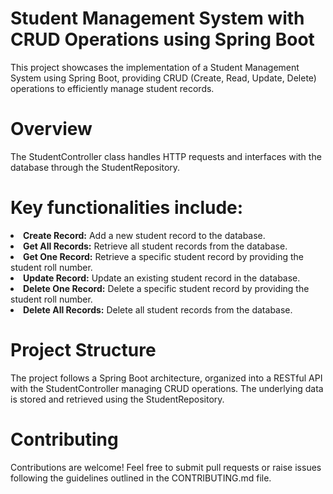 # Student Management System with CRUD Operations using Spring Boot
This project showcases the implementation of a Student Management System using Spring Boot, providing CRUD (Create, Read, Update, Delete) operations to efficiently manage student records.

# Overview
The StudentController class handles HTTP requests and interfaces with the database through the StudentRepository. 

# Key functionalities include:
<li><b>Create Record:</b> Add a new student record to the database.</li>
<li><b>Get All Records:</b> Retrieve all student records from the database.</li>
<li><b>Get One Record:</b> Retrieve a specific student record by providing the student roll number.</li>
<li><b>Update Record:</b> Update an existing student record in the database.</li>
<li><b>Delete One Record:</b> Delete a specific student record by providing the student roll number.</li>
<li><b>Delete All Records:</b> Delete all student records from the database.</li>

# Project Structure
The project follows a Spring Boot architecture, organized into a RESTful API with the StudentController managing CRUD operations. The underlying data is stored and retrieved using the StudentRepository.

# Contributing
Contributions are welcome! Feel free to submit pull requests or raise issues following the guidelines outlined in the CONTRIBUTING.md file.


